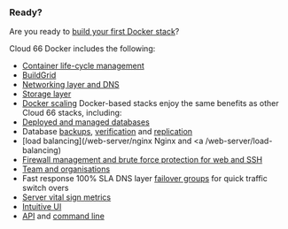 

### Ready?

  Are you ready to [build your first Docker stack](/introduction-to-cloud-66/introduction-to-cloud-66)?

Cloud 66 Docker includes the following:
   - [Container life-cycle management](/managing-your-stack/service-life-cycle-management)
   - [BuildGrid](/building-your-stack/building-your-docker-service)
   - [Networking layer and DNS](/network/service-network-settings)
   - [Storage layer](/managing-your-stack/service-storage)
   - [Docker scaling](/managing-your-stack/scaling)
Docker-based stacks enjoy the same benefits as other Cloud 66 stacks, including: 
   - [Deployed and managed databases](/database-management/database-management)
   - Database [backups](/database-management/database-backup), [verification](/database-management/backup-verification) and [replication](/database-management/database-replication)
   - [load balancing](/web-server/nginx   Nginx</a> and <a /web-server/load-balancing)
   - [Firewall management and brute force protection for web and SSH](/managing-your-stack/stack-network-settings)
   - [Team and organisations](/account-management/team-accounts)
   - Fast response 100% SLA DNS layer [failover groups](/network/failover-groups) for quick traffic switch overs
   - [Server vital sign metrics](/managing-your-stack/server-monitoring)
   - [Intuitive UI](https://app.cloud66.com/dashboard)
   - [API](http://developers.cloud66.com) and [command line](/toolbelt/toolbelt-introduction)
